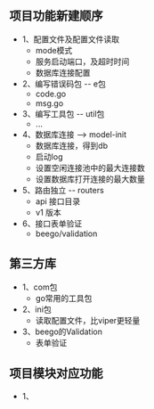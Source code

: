 ## 项目功能新建顺序
  * 1、配置文件及配置文件读取
    * mode模式
    * 服务启动端口，及超时时间
    * 数据库连接配置
  * 2、编写错误码包 -- e包
    * code.go
    * msg.go
  * 3、编写工具包 -- util包
    * ...
  * 4、数据库连接 --> model-init
    * 数据库连接，得到db
    * 启动log
    * 设置空闲连接池中的最大连接数
    * 设置数据库打开连接的最大数量
  * 5、路由独立 -- routers
    * api 接口目录
    * v1  版本
  * 6、接口表单验证
    * beego/validation


## 第三方库
  * 1、com包
    * go常用的工具包
  * 2、ini包
    * 读取配置文件，比viper更轻量
  * 3、beego的Validation
    * 表单验证

## 项目模块对应功能
  * 1、